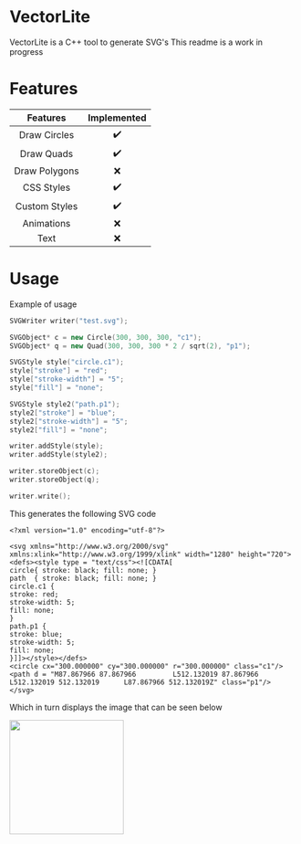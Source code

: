 # VectorLite
VectorLite is a C++ tool to generate SVG's
This readme is a work in progress

# Features
|  **Features** |   **Implemented**  |
|:-------------:|:------------------:|
|  Draw Circles | :heavy_check_mark: |
|   Draw Quads  | :heavy_check_mark: |
| Draw Polygons |         :x:        |
|   CSS Styles  | :heavy_check_mark: |
| Custom Styles | :heavy_check_mark: |
|   Animations  |         :x:        |
|      Text     |         :x:        |

# Usage
Example of usage
```Cpp
SVGWriter writer("test.svg");

SVGObject* c = new Circle(300, 300, 300, "c1");
SVGObject* q = new Quad(300, 300, 300 * 2 / sqrt(2), "p1");

SVGStyle style("circle.c1");
style["stroke"] = "red";
style["stroke-width"] = "5";
style["fill"] = "none";

SVGStyle style2("path.p1");
style2["stroke"] = "blue";
style2["stroke-width"] = "5";
style2["fill"] = "none";

writer.addStyle(style);
writer.addStyle(style2);

writer.storeObject(c);
writer.storeObject(q);

writer.write();
```

This generates the following SVG code
```SVG
<?xml version="1.0" encoding="utf-8"?>

<svg xmlns="http://www.w3.org/2000/svg"
xmlns:xlink="http://www.w3.org/1999/xlink" width="1280" height="720">
<defs><style type = "text/css"><![CDATA[
circle{ stroke: black; fill: none; }
path  { stroke: black; fill: none; }
circle.c1 {
stroke: red;
stroke-width: 5;
fill: none;
}
path.p1 {
stroke: blue;
stroke-width: 5;
fill: none;
}]]></style></defs>
<circle cx="300.000000" cy="300.000000" r="300.000000" class="c1"/>
<path d = "M87.867966 87.867966 		L512.132019 87.867966 		L512.132019 512.132019 		L87.867966 512.132019Z" class="p1"/>
</svg>
```

Which in turn displays the image that can be seen below

<img src="https://i.imgur.com/HHUTsTx.png" width="200" height="200" />
